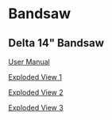 # Bandsaw

## Delta 14" Bandsaw

[User Manual](https://drive.google.com/file/d/1LqNlsvvPbQqrMd3ugKFhScJeIZd5FEG_/view?usp=sharing) 

[Exploded View 1](https://drive.google.com/file/d/1-oJRHVriAaK2LjduL3i8dfoxfyrauVfB/view?usp=sharing)

[Exploded View 2](https://drive.google.com/file/d/11REkHqbJuLMSB-En33cVdx3l2LNWUMRn/view?usp=sharing)

[Exploded View 3](https://drive.google.com/file/d/1oClMc76TKTNyxf9Idy_kWOYSXNM8NsBP/view?usp=sharing)

